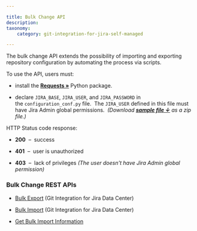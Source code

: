 ```yaml
---

title: Bulk Change API
description:
taxonomy:
    category: git-integration-for-jira-self-managed

---
```


The bulk change API extends the possibility of importing and exporting repository configuration by automating the process via scripts.

To use the API, users must:

*   install the [**Requests »**](http://docs.python-requests.org/en/latest/user/install/#install) Python package.

*   declare `JIRA_BASE`, `JIRA_USER`, and `JIRA_PASSWORD` in the `configuration_conf.py` file.  The `JIRA_USER` defined in this file must have Jira Admin global permissions.  _(Download_ [_**sample file ↓**_](https://bigbrassband.com/files/configuration_conf.zip) _as a zip file.)_


HTTP Status code response:

*   **200**  –  success

*   **401**  –  user is unauthorized

*   **403**  –  lack of privileges _(The user doesn't have Jira Admin global permission)_


### Bulk Change REST APIs

*   [Bulk Export](/git-integration-for-jira-self-managed/Bulk-Export) (Git Integration for Jira Data Center)

*   [Bulk Import](/git-integration-for-jira-self-managed/Bulk-Import) (Git Integration for Jira Data Center)

*   [Get Bulk Import Information](/git-integration-for-jira-self-managed/get-bulk-import-information/)